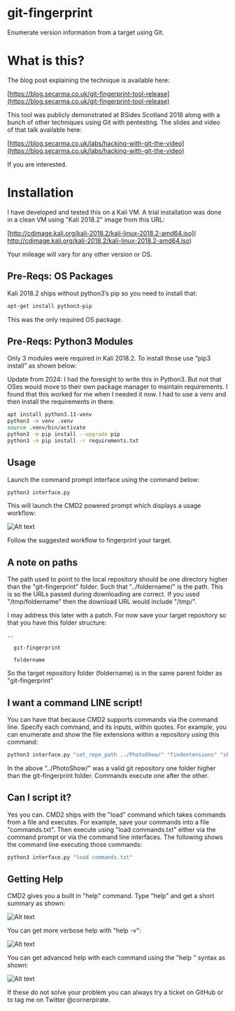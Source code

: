 # git-fingerprint

Enumerate version information from a target using Git.

# What is this?

The blog post explaining the technique is available here:

[https://blog.secarma.co.uk/git-fingerprint-tool-release](https://blog.secarma.co.uk/git-fingerprint-tool-release)

This tool was publicly demonstrated at BSides Scotland 2018 along with a bunch of other techniques using Git with pentesting. The slides and video of that talk available here:

[https://blog.secarma.co.uk/labs/hacking-with-git-the-video](https://blog.secarma.co.uk/labs/hacking-with-git-the-video)

If you are interested.

# Installation

I have developed and tested this on a Kali VM. A trial installation was done in a clean VM using "Kali 2018.2" image from this URL:

[http://cdimage.kali.org/kali-2018.2/kali-linux-2018.2-amd64.iso](
http://cdimage.kali.org/kali-2018.2/kali-linux-2018.2-amd64.iso)

Your mileage will vary for any other version or OS.

## Pre-Reqs: OS Packages

Kali 2018.2 ships without python3’s pip so you need to install that:

```bash
apt-get install python3-pip
```
This was the only required OS package.

## Pre-Reqs: Python3 Modules

Only 3 modules were required in Kali 2018.2. To install those use “pip3 install” as shown below:

Update from 2024: I had the foresight to write this in Python3. But not that OSes would move to their own package manager to maintain requirements.
I found that this worked for me when I needed it now. I had to use a venv and then install the requirements in there.

```bash
apt install python3.11-venv
python3 -m venv .venv
source .venv/bin/activate
python3 -m pip install --upgrade pip
python3 -m pip install -r requirements.txt
```
## Usage

Launch the command prompt interface using the command below:

```bash
python3 interface.py
```

This will launch the CMD2 powered prompt which displays a usage workflow:

![Alt text](img/CommandPromptWithWorkflow.png?raw=true "Command Prompt with Workflow")

Follow the suggested workflow to fingerprint your target. 

## A note on paths

The path used to point to the local repository should be one directory higher than the "git-fingerprint" folder. Such that "../foldername/" is the path. This is so the URLs passed during downloading are correct. If you used "/tmp/foldername" then the download URL would include "/tmp/". 

I may address this later with a patch. For now save your target repository so that you have this folder structure:

```
..

  git-fingerprint
  
  foldername
```

So the target repository folder (foldername) is in the same parent folder as "git-fingerprint"

## I want a command LINE script!

You can have that because CMD2 supports commands via the command line. Specify each command, and its inputs, within quotes. 
For example, you can enumerate and show the file extensions within a repository using this command:

```bash
python3 interface.py "set_repo_path ../PhotoShow/" "findextensions" "show_extensions" "quit"
```

In the above "../PhotoShow/" was a valid git repository one folder higher than the git-fingerprint folder.
Commands execute one after the other. 

## Can I script it?

Yes you can. CMD2 ships with the "load" command which takes commands from a file and executes. 
For example, save your commands into a file "commands.txt". Then execute using "load commands.txt" either via the command prompt
or via the command line interfaces. The following shows the command line executing those commands:

```bash
python3 interface.py "load commands.txt"
```

## Getting Help

CMD2 gives you a built in "help" command. Type "help" and get a short summary as shown:

![Alt text](img/HelpCommand.png?raw=true "help command")

You can get more verbose help with "help -v":

![Alt text](img/HelpCommandVerbose.png?raw=true "help -v command")

You can get advanced help with each command using the "help <command>" syntax as shown:

![Alt text](img/SpecifigHelpCommand.png?raw=true "help for specific command")

If these do not solve your problem you can always try a ticket on GitHub or to tag me on Twitter @cornerpirate.



